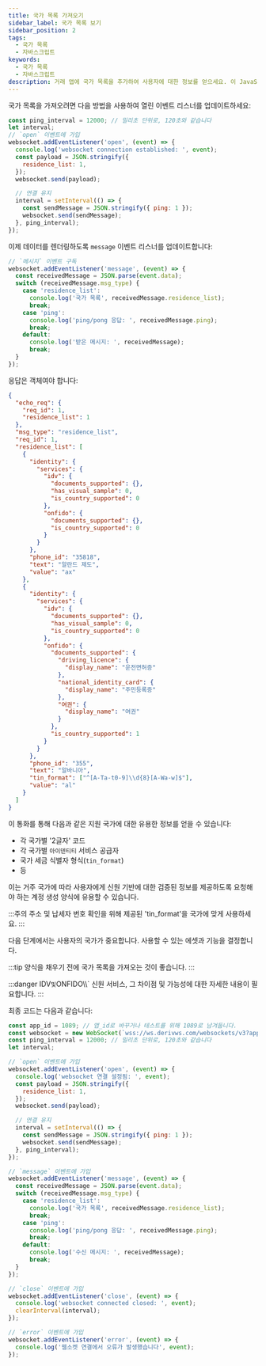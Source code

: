 ```yaml
---
title: 국가 목록 가져오기
sidebar_label: 국가 목록 보기
sidebar_position: 2
tags:
  - 국가 목록
  - 자바스크립트
keywords:
  - 국가 목록
  - 자바스크립트
description: 거래 앱에 국가 목록을 추가하여 사용자에 대한 정보를 얻으세요. 이 JavaScript API 예제를 통해 그 방법을 알아보세요.
---
```


<!-- :::caution
You can learn more about countries [here](/docs/terminology/trading/residence-list)
::: -->

국가 목록을 가져오려면 다음 방법을 사용하여 열린 이벤트 리스너를 업데이트하세요:

```js title="index.js" showLineNumbers
const ping_interval = 12000; // 밀리초 단위로, 120초와 같습니다
let interval;
// `open` 이벤트에 가입
websocket.addEventListener('open', (event) => {
  console.log('websocket connection established: ', event);
  const payload = JSON.stringify({
    residence_list: 1,
  });
  websocket.send(payload);

  // 연결 유지
  interval = setInterval(() => {
    const sendMessage = JSON.stringify({ ping: 1 });
    websocket.send(sendMessage);
  }, ping_interval);
});
```

이제 데이터를 렌더링하도록 `message` 이벤트 리스너를 업데이트합니다:

```js title="index.js" showLineNumbers
// `메시지` 이벤트 구독
websocket.addEventListener('message', (event) => {
  const receivedMessage = JSON.parse(event.data);
  switch (receivedMessage.msg_type) {
    case 'residence_list':
      console.log('국가 목록', receivedMessage.residence_list);
      break;
    case 'ping':
      console.log('ping/pong 응답: ', receivedMessage.ping);
      break;
    default:
      console.log('받은 메시지: ', receivedMessage);
      break;
  }
});
```

응답은 객체여야 합니다:

```json showLineNumbers
{
  "echo_req": {
    "req_id": 1,
    "residence_list": 1
  },
  "msg_type": "residence_list",
  "req_id": 1,
  "residence_list": [
    {
      "identity": {
        "services": {
          "idv": {
            "documents_supported": {},
            "has_visual_sample": 0,
            "is_country_supported": 0
          },
          "onfido": {
            "documents_supported": {},
            "is_country_supported": 0
          }
        }
      },
      "phone_id": "35818",
      "text": "알란드 제도",
      "value": "ax"
    },
    {
      "identity": {
        "services": {
          "idv": {
            "documents_supported": {},
            "has_visual_sample": 0,
            "is_country_supported": 0
          },
          "onfido": {
            "documents_supported": {
              "driving_licence": {
                "display_name": "운전면허증"
              },
              "national_identity_card": {
                "display_name": "주민등록증"
              },
              "여권": {
                "display_name": "여권"
              }
            },
            "is_country_supported": 1
          }
        }
      },
      "phone_id": "355",
      "text": "알바니아",
      "tin_format": ["^[A-Ta-t0-9]\\d{8}[A-Wa-w]$"],
      "value": "al"
    }
  ]
}
```

이 통화를 통해 다음과 같은 지원 국가에 대한 유용한 정보를 얻을 수 있습니다:

- 각 국가별 '2글자' 코드
- 각 국가별 `아이덴티티` 서비스 공급자
- 국가 세금 식별자 형식(`tin_format`)
- 등

이는 거주 국가에 따라 사용자에게 신원 기반에 대한 검증된 정보를 제공하도록 요청해야 하는 계정 생성 양식에 유용할 수 있습니다.

:::주의
주소 및 납세자 번호 확인을 위해 제공된 'tin_format'을 국가에 맞게 사용하세요.
:::

다음 단계에서는 사용자의 국가가 중요합니다. 사용할 수 있는 에셋과 기능을 결정합니다.

:::tip
양식을 채우기 전에 국가 목록을 가져오는 것이 좋습니다.
:::

:::danger
IDV`및`ONFIDO\\\\` 신원 서비스, 그 차이점 및 가능성에 대한 자세한 내용이 필요합니다.
:::

최종 코드는 다음과 같습니다:

```js title="index.js" showLineNumbers
const app_id = 1089; // 앱_id로 바꾸거나 테스트를 위해 1089로 남겨둡니다.
const websocket = new WebSocket(`wss://ws.derivws.com/websockets/v3?app_id=${app_id}`);
const ping_interval = 12000; // 밀리초 단위로, 120초와 같습니다
let interval;

// `open` 이벤트에 가입
websocket.addEventListener('open', (event) => {
  console.log('websocket 연결 설정됨: ', event);
  const payload = JSON.stringify({
    residence_list: 1,
  });
  websocket.send(payload);

  // 연결 유지
  interval = setInterval(() => {
    const sendMessage = JSON.stringify({ ping: 1 });
    websocket.send(sendMessage);
  }, ping_interval);
});

// `message` 이벤트에 가입
websocket.addEventListener('message', (event) => {
  const receivedMessage = JSON.parse(event.data);
  switch (receivedMessage.msg_type) {
    case 'residence_list':
      console.log('국가 목록', receivedMessage.residence_list);
      break;
    case 'ping':
      console.log('ping/pong 응답: ', receivedMessage.ping);
      break;
    default:
      console.log('수신 메시지: ', receivedMessage);
      break;
  }
});

// `close` 이벤트에 가입
websocket.addEventListener('close', (event) => {
  console.log('websocket connected closed: ', event);
  clearInterval(interval);
});

// `error` 이벤트에 가입
websocket.addEventListener('error', (event) => {
  console.log('웹소켓 연결에서 오류가 발생했습니다', event);
});
```
